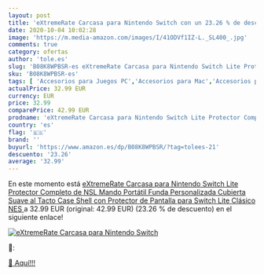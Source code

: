 ```yaml
---
layout: post
title: 'eXtremeRate Carcasa para Nintendo Switch con un 23.26 % de descuento'
date: 2020-10-04 10:02:28
image: 'https://m.media-amazon.com/images/I/41ODVf1IZ-L._SL400_.jpg'
comments: true
category: ofertas
author: 'tole.es'
slug: 'B08K8WPBSR-es eXtremeRate Carcasa para Nintendo Switch Lite Protector...'
sku: 'B08K8WPBSR-es'
tags: [ 'Accesorios para Juegos PC','Accesorios para Mac','Accesorios para PlayStation 4','Aire libre y deportes','Armas y proyectiles de juguete','Auriculares gaming con micrófono para PlayStation 4','Auriculares gaming para PC','Ciclismo','Deportes y aire libre','Electrónica','Guantes de ciclismo para hombre','Hardware y juegos para Nintendo Switch','Hardware y juegos para PlayStation 4','Juegos de construcción para niños','Juegos para Nintendo Switch','Juegos para PlayStation 4','Juegos y Accesorios para Mac','Juegos y Accesorios para PC','Juguetes','Juguetes electrónicos','Juguetes y juegos','Karaokes para niños','Muñecas fashion','Muñecas fashion y accesorios','Muñecas y accesorios','Ropa de ciclismo','Ropa de ciclismo para hombre','Teclados para gamers para PC','Videojuegos','nintendo', ]
actualPrice: 32.99 EUR
currency: EUR
price: 32.99
comparePrice: 42.99 EUR
prodname: 'eXtremeRate Carcasa para Nintendo Switch Lite Protector Completo de NSL Mando Portátil Funda Personalizada Cubierta Suave al Tacto Case Shell con Protector de Pantalla para Switch Lite Clásico NES '
country: 'es'
flag: '🇪🇸'
brand: ''
buyurl: 'https://www.amazon.es/dp/B08K8WPBSR/?tag=tolees-21'
descuento: '23.26'
average: '32.99'
---
```


En este momento está [eXtremeRate Carcasa para Nintendo Switch Lite Protector Completo de NSL Mando Portátil Funda Personalizada Cubierta Suave al Tacto Case Shell con Protector de Pantalla para Switch Lite Clásico NES ](https://www.amazon.es/dp/B08K8WPBSR/?tag=tolees-21) a 32.99 EUR (original: 42.99 EUR) (23.26 %  de descuento) en el siguiente enlace!

[![eXtremeRate Carcasa para Nintendo Switch](https://m.media-amazon.com/images/I/41ODVf1IZ-L._SL400_.jpg)](https://www.amazon.es/dp/B08K8WPBSR/?tag=tolees-21)

🔎:


[🛒 Aquí!!!](https://www.amazon.es/dp/B08K8WPBSR/?tag=tolees-21)
